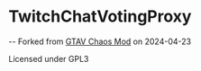 # TwitchChatVotingProxy

-- Forked from [GTAV Chaos Mod](https://github.com/gta-chaos-mod/ChaosModV/tree/master) on 2024-04-23

Licensed under GPL3
